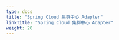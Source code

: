 ```yaml
---
type: docs
title: "Spring Cloud 集群中心 Adapter"
linkTitle: "Spring Cloud 集群中心 Adapter"
weight: 20
---
```

